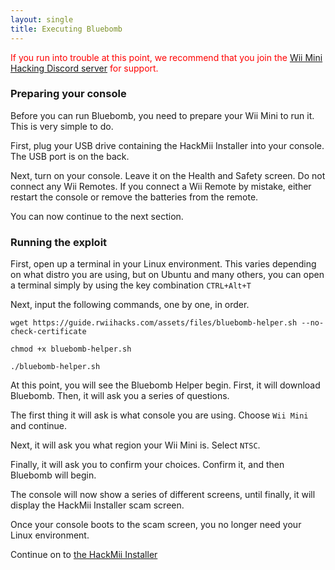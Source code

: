 ```yaml
---
layout: single
title: Executing Bluebomb
---
```


<span style="color:red">If you run into trouble at this point, we recommend that you join the <a href="https://discord.gg/zyPKqt4">Wii Mini Hacking Discord server</a> for support.</span>

### Preparing your console
Before you can run Bluebomb, you need to prepare your Wii Mini to run it. This is very simple to do.

First, plug your USB drive containing the HackMii Installer into your console. The USB port is on the back.

Next, turn on your console. Leave it on the Health and Safety screen. Do not connect any Wii Remotes. If you connect a Wii Remote by mistake, either restart the console or remove the batteries from the remote.

You can now continue to the next section.

### Running the exploit
First, open up a terminal in your Linux environment. This varies depending on what distro you are using, but on Ubuntu and many others, you can open a terminal simply by using the key combination ``CTRL+Alt+T``

Next, input the following commands, one by one, in order.

	wget https://guide.rwiihacks.com/assets/files/bluebomb-helper.sh --no-check-certificate
	
	chmod +x bluebomb-helper.sh
	
	./bluebomb-helper.sh

At this point, you will see the Bluebomb Helper begin. First, it will download Bluebomb. Then, it will ask you a series of questions.

The first thing it will ask is what console you are using. Choose ``Wii Mini`` and continue.

Next, it will ask you what region your Wii Mini is. Select ``NTSC``.

Finally, it will ask you to confirm your choices. Confirm it, and then Bluebomb will begin.

The console will now show a series of different screens, until finally, it will display the HackMii Installer scam screen.

Once your console boots to the scam screen, you no longer need your Linux environment.


Continue on to [the HackMii Installer](/wiiminihackmii)